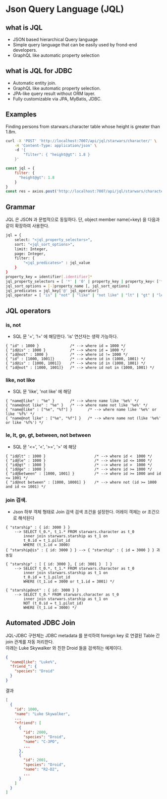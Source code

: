 # Json Query Language (JQL)

## what is JQL
* JSON based hierarchical Query language
* Simple query language that can be easily used by frond-end developers.
* GraphQL like automatic property selection 

## what is JQL for JDBC
* Automatic entity join.
* GraphQL like automatic property selection.
* JPA-like query result without ORM layer.
* Fully customizable via JPA, MyBatis, JDBC.

## Examples
Finding persons from starwars.character table whose height is greater than 1.8m.

```sh
curl -X 'POST' 'http://localhost:7007/api/jql/starwars/character/' \
    -H 'Content-Type: application/json' \   
    -d '{
        "filter": { "height@gt": 1.8 }
    }'
```
```js
const jql = {  
    filter: {
      "height@gt": 1.8  
    }
}
const res = axios.post('http://localhost:7007/api/jql/starwars/character/find', jql)
```

## Grammar

JQL 은 JSON 과 문법적으로 동일하다. 단, object member name(=key) 을 다음과 같이 확장하여 사용한다.
```sh
jql = {
    select: "<jql_property_selectors>",
    sort: "<jql_sort_options>",
    limit: Integer,
    page: Integer,
    filter: {
        "<jql_predicates>" : jql_value
    }
}
property_key = identifier[.identifier]*
jql_property_selectors = [ '*' | '0' | property_key | property_key< ['*' | '0' | identifier]* > ]*  
jql_sort_options = [-]property_name [, jql_sort_options]
jql_predicates = jql_key['@' jql_operator]
jql_operator = [ "is" | "not" | "like" | "not like" | "lt" | "gt" | "le" | "ge" | "between" | "not between"]
```

## JQL operators
### is, not
* SQL 문 '=', '!=' 에 해당한다. 'is' 연산자는 생략 가능하다.
```
{ "id" : 1000 }              /* --> where id = 1000 */ 
{ "id@is" : 1000 }           /* --> where id = 1000 */ 
{ "id@not" : 1000 }          /* --> where id != 1000 */ 
{ "id" : [1000, 1001]}       /* --> where id in (1000, 1001) */ 
{ "id@is" : [1000, 1001]}    /* --> where id in (1000, 1001) */ 
{ "id@not" : [1000, 1001]}   /* --> where id not in (1000, 1001) */ 
```

### like, not like
* SQL 문 'like', 'not like' 에 해당
```
{ "name@like" : "%e" }       /* --> where name like '%e%' */ 
{ "name@not like" : "%e" }   /* --> where name not like '%e%' */ 
{ "name@like" : ["%e", "%f"] }       /* --> where name like '%e%' or like '%f%' */ 
{ "name@not like" : ["%e", "%f"] }   /* --> where name not (like '%e%' or like '%f%') */
```
### le, lt, ge, gt, between, not between 
* SQL 문 '<=', '<', '>=', '>' 에 해당
```
{ "id@lt" : 1000 }                      /* --> where id <  1000 */ 
{ "id@le" : 1000 }                      /* --> where id <= 1000 */ 
{ "id@gt" : 1000 }                      /* --> where id >  1000 */ 
{ "id@ge" : 1000 }                      /* --> where id >= 1000 */ 
{ "id@between" : [1000, 1001] }         /* --> where id >= 1000 and id <= 1001 */ 
{ "id@not between" : [1000, 10001] }    /* --> where not (id >= 1000 and id <= 1001) */ 
```

### join 검색.
* Json 하부 객체 형태로 Join 검색 검색 조건을 설정한다. 어레이 객체는 or 조건으로 해석된다 <br>
```
{ "starship" : { id: 3000 } }           
    --> SELECT t_0.*, t_1.* FROM starwars.character as t_0
        inner join starwars.starship as t_1 on
        t_0.id = t_1.pilot_id
        WHERE (t_1.id = 3000)
{ "starship@is" : { id: 3000 } } --> { "starship" : { id = 3000 } } 과 동일

{ "starship" : [ { id: 3000 }, { id: 3001 }  ] }           
    --> SELECT t_0.*, t_1.* FROM starwars.character as t_0
        inner join starwars.starship as t_1 on
        t_0.id = t_1.pilot_id
        WHERE (t_1.id = 3000 or t_1.id = 3001) */
                                                  
{ "starship@not" : { id: 3000 } }      
    --> SELECT t_0.* FROM starwars.character as t_0
        inner join starwars.starship as t_1 on
        NOT (t_0.id = t_1.pilot_id)
        WHERE (t_1.id = 3000) */ 
```


## Automated JDBC Join
JQL-JDBC 구현체는 JDBC metadata 를 분석하여 foreign key 로 연결된 Table 간 join 관계를 자동 처리한다.<br>
아래는 Luke Skywalker 와 친한 Droid 들을 검색하는 예제이다.<br>
```json
{
  "name@like": "Luke%",
  "friend_": {
    "species": "Droid"
  }
}
```
결과
```json
[
  {
    "id": 1000,
    "name": "Luke Skywalker",
    ...
    "+friend": [
      {
        "id": 2000,
        "species": "Droid",
        "name": "C-3PO",
        ...
      },
      {
        "id": 2001,
        "species": "Droid",
        "name": "R2-D2",
        ...
      }
    ]
  }
]
```
